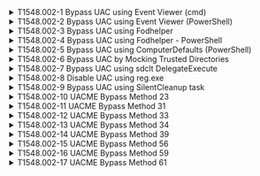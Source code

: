 <details>
<summary>T1548.002-1 Bypass UAC using Event Viewer (cmd)
</summary>
<pre>$ NA </pre>
</details>
<details>
<summary>T1548.002-2 Bypass UAC using Event Viewer (PowerShell)
</summary>
<pre>$ NA </pre>
</details>
<details>
<summary>T1548.002-3 Bypass UAC using Fodhelper
</summary>
<pre>$ NA </pre>
</details>
<details>
<summary>T1548.002-4 Bypass UAC using Fodhelper - PowerShell
</summary>
<pre>$ NA </pre>
</details>
<details>
<summary>T1548.002-5 Bypass UAC using ComputerDefaults (PowerShell)
</summary>
<pre>$ NA </pre>
</details>
<details>
<summary>T1548.002-6 Bypass UAC by Mocking Trusted Directories
</summary>
<pre>$ NA </pre>
</details>
<details>
<summary>T1548.002-7 Bypass UAC using sdclt DelegateExecute
</summary>
<pre>$ NA </pre>
</details>
<details>
<summary>T1548.002-8 Disable UAC using reg.exe
</summary>
<pre>$ NA </pre>
</details>
<details>
<summary>T1548.002-9 Bypass UAC using SilentCleanup task
</summary>
<pre>$ NA </pre>
</details>
<details>
<summary>T1548.002-10 UACME Bypass Method 23
</summary>
<pre>$ NA </pre>
</details>
<details>
<summary>T1548.002-11 UACME Bypass Method 31
</summary>
<pre>$ NA </pre>
</details>
<details>
<summary>T1548.002-12 UACME Bypass Method 33
</summary>
<pre>$ NA </pre>
</details>
<details>
<summary>T1548.002-13 UACME Bypass Method 34
</summary>
<pre>$ NA </pre>
</details>
<details>
<summary>T1548.002-14 UACME Bypass Method 39
</summary>
<pre>$ NA </pre>
</details>
<details>
<summary>T1548.002-15 UACME Bypass Method 56
</summary>
<pre>$ NA </pre>
</details>
<details>
<summary>T1548.002-16 UACME Bypass Method 59
</summary>
<pre>$ NA </pre>
</details>
<details>
<summary>T1548.002-17 UACME Bypass Method 61
</summary>
<pre>$ NA </pre>
</details>

